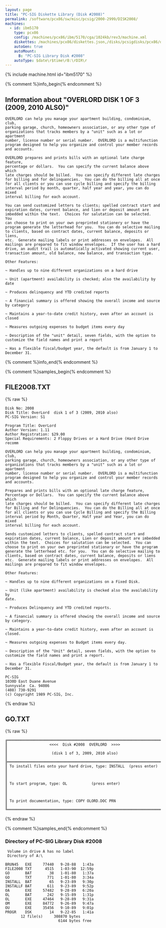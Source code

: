 ```yaml
---
layout: page
title: "PC-SIG Diskette Library (Disk #2008)"
permalink: /software/pcx86/sw/misc/pcsig/2000-2999/DISK2008/
machines:
  - id: ibm5170
    type: pcx86
    config: /machines/pcx86/ibm/5170/cga/1024kb/rev3/machine.xml
    diskettes: /machines/pcx86/diskettes.json,/disks/pcsigdisks/pcx86/diskettes.json
    autoGen: true
    autoMount:
      B: "PC-SIG Library Disk #2008"
    autoType: $date\r$time\rB:\rDIR\r
---
```


{% include machine.html id="ibm5170" %}

{% comment %}info_begin{% endcomment %}

## Information about "OVERLORD  DISK 1 OF 3 (2009, 2010 ALSO)"

    OVERLORD can help you manage your apartment building, condominium, club,
    parking garage, church, homeowners association, or any other type of
    organizations that tracks members by a "unit" such as a lot or apartment
    number, license number or serial number.  OVERLORD is a multifunction
    program designed to help you organize and control your member records
    and accounts.
    
    OVERLORD prepares and prints bills with an optional late charge feature,
    percentage or dollars.  You can specify the current balance above which
    late charges should be billed.  You can specify different late charges
    for billing and for delinquencies.  You can do the billing all at once
    for all clients or you can use cycle billing and specify the billing
    interval period by month, quarter, half year and year, you can do mixed
    interval billing for each account.
    
    You can send customized letters to clients; spelled contract start and
    expiration dates, current balance, and lien or deposit amount are
    imbedded within the text.  Choices for salutation can be selected.  You
    can choose to print on your own preprinted stationery or have the
    program generate the letterhead for you.  You can do selective mailing
    to clients, based on contract dates, current balance, deposits or liens,
    etc.  Generate mailing labels or print addresses on envelopes.  All
    mailings are prepared to fit window envelopes.  If the user has a hard
    drive, an audit trail is automatically activated showing current user,
    transaction amount, old balance, new balance, and transaction type.
    
    Other Features:
    
    ~ Handles up to nine different organizations on a hard drive
    
    ~ Unit (apartment) availability is checked; also the availability by
    date
    
    ~ Produces delinquency and YTD credited reports
    
    ~ A financial summary is offered showing the overall income and source
    by category
    
    ~ Maintains a year-to-date credit history, even after an account is
    closed
    
    ~ Measures outgoing expenses to budget items every day
    
    ~ Description of the "unit" detail, seven fields, with the option to
    customize the field names and print a report
    
    ~ Has a flexible fiscal/budget year, the default is from January 1 to
    December 31.
{% comment %}info_end{% endcomment %}

{% comment %}samples_begin{% endcomment %}

## FILE2008.TXT

{% raw %}
```
Disk No: 2008                                                           
Disk Title: OverLord  disk 1 of 3 (2009, 2010 also)                     
PC-SIG Version: S1                                                      
                                                                        
Program Title: OverLord                                                 
Author Version: 1.11                                                    
Author Registration: $29.00                                             
Special Requirements: 2 Floppy Drives or a Hard Drive (Hard Drive recomm
                                                                        
OVERLORD can help you manage your apartment building, condominium, club,
parking garage, church, homeowners association, or any other type of    
organizations that tracks members by a "unit" such as a lot or apartment
number, license number or serial number.  OVERLORD is a multifunction   
program designed to help you organize and control your member records   
and accounts.                                                           
                                                                        
Prepares and prints bills with an optional late charge feature,         
Percentage or Dollars.  You can specify the current balance above which 
late charges should be billed.  You can specify different late charges  
for Billing and for Delinquencies.  You can do the Billing all at once  
for all clients or you can use Cycle Billing and specify the Billing    
interval period by Month, Quarter, Half year and Year, you can do mixed 
interval billing for each account.                                      
                                                                        
Sends customized letters to clients, spelled contract start and         
expiration dates, current balance, Lien or deposit amount are imbedded  
within the text.  Choices for salutation can be selected.  You can      
choose to print on your own preprinted stationary or have the program   
generate the letterhead etc. for you.  You can do selective mailing to  
clients, based on contract dates, current balance, deposits or liens    
etc.  Generate mailing labels or print addresses on envelopes.  All     
mailings are prepared to fit window envelopes.                          
                                                                        
Other Features:                                                         
                                                                        
~ Handles up to nine different organizations on a Fixed Disk.           
                                                                        
~ Unit (like apartment) availability is checked also the availability by
date.                                                                   
                                                                        
~ Produces Delinquency and YTD credited reports.                        
                                                                        
~ A financial summary is offered showing the overall income and source  
by category.                                                            
                                                                        
~ Maintains a year-to-date credit history, even after an account is     
closed.                                                                 
                                                                        
~ Measures outgoing expenses to Budget items every day.                 
                                                                        
~ Description of the "Unit" detail, seven fields, with the option to    
customize the field names and print a report.                           
                                                                        
~ Has a flexible Fiscal/Budget year, the default is from January 1 to   
December 31.                                                            
                                                                        
PC-SIG                                                                  
1030D East Duane Avenue                                                 
Sunnyvale  Ca. 94086                                                    
(408) 730-9291                                                          
(c) Copyright 1989 PC-SIG, Inc.                                         
```
{% endraw %}

## GO.TXT

{% raw %}
```
╔═════════════════════════════════════════════════════════════════════════╗
║                   <<<<  Disk #2008  OVERLORD  >>>>                      ║
║                    (disk 1 of 3, 2009, 2010 also)                       ║
╠═════════════════════════════════════════════════════════════════════════╣
║ To install files onto your hard drive, type: INSTALL  (press enter)     ║
║                                                                         ║
║ To start program, type: OL           (press enter)                      ║
║                                                                         ║
║ To print documentation, type: COPY OLORD.DOC PRN                        ║
╚═════════════════════════════════════════════════════════════════════════╝
```
{% endraw %}

{% comment %}samples_end{% endcomment %}

### Directory of PC-SIG Library Disk #2008

     Volume in drive A has no label
     Directory of A:\

    BRUN45   EXE     77440   9-28-88   1:43a
    FILE2008 TXT      4515   1-03-90  12:59p
    GO       BAT        38   1-01-80   1:37a
    GO       TXT       771   1-01-80   3:34a
    INSTALL  BAT        65   9-23-89   9:30p
    INSTALLF BAT       611   9-23-89   9:52p
    OA       EXE     57482   9-28-89   6:20a
    OL       BAT       242   9-15-89   1:31p
    OL       EXE     47464   9-28-89   9:31a
    OM       EXE     84772   9-26-89   9:47a
    OU       EXE     35456   9-10-89   9:01p
    PROGR    DSK        14   9-22-85   1:41a
           12 file(s)     308870 bytes
                            6144 bytes free
